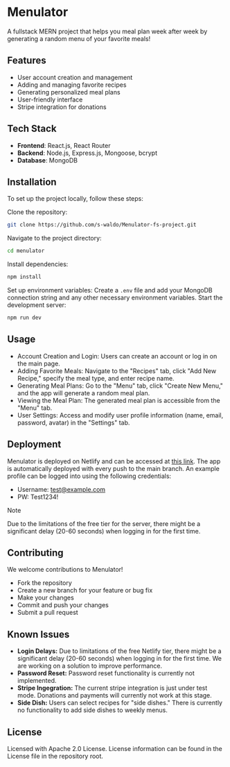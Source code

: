 # Menulator
A fullstack MERN project that helps you meal plan week after week by generating a random menu of your favorite meals!

## Features
+ User account creation and management
+ Adding and managing favorite recipes
+ Generating personalized meal plans
+ User-friendly interface
+ Stripe integration for donations

## Tech Stack
+ **Frontend**: React.js, React Router
+ **Backend**: Node.js, Express.js, Mongoose, bcrypt
+ **Database**: MongoDB

## Installation
To set up the project locally, follow these steps:

Clone the repository: 
```bash
git clone https://github.com/s-waldo/Menulator-fs-project.git
```
 
Navigate to the project directory:
```bash
cd menulator
```
Install dependencies: 
```bash
npm install
```
Set up environment variables: 
Create a ```.env``` file and add your MongoDB connection string and any other necessary environment variables.
Start the development server: 
```bash
npm run dev
```
## Usage
- Account Creation and Login: Users can create an account or log in on the main page.
- Adding Favorite Meals: Navigate to the "Recipes" tab, click "Add New Recipe," specify the meal type, and enter recipe name.
- Generating Meal Plans: Go to the "Menu" tab, click "Create New Menu," and the app will generate a random meal plan.
- Viewing the Meal Plan: The generated meal plan is accessible from the "Menu" tab.
- User Settings: Access and modify user profile information (name, email, password, avatar) in the "Settings" tab.
## Deployment
Menulator is deployed on Netlify and can be accessed at [this link](https://sw-menulator-frontend.netlify.app/). The app is automatically deployed with every push to the main branch.
An example profile can be logged into using the following credentials:
- Username: test@example.com
- PW: Test1234!

>[!NOTE]
>Due to the limitations of the free tier for the server, there might be a significant delay (20-60 seconds) when logging in for the first time.

## Contributing
We welcome contributions to Menulator!

- Fork the repository
- Create a new branch for your feature or bug fix
- Make your changes
- Commit and push your changes
- Submit a pull request
## Known Issues
- **Login Delays:** Due to limitations of the free Netlify tier, there might be a significant delay (20-60 seconds) when logging in for the first time. We are working on a solution to improve performance.
- **Password Reset:** Password reset functionality is currently not implemented.
- **Stripe Ingegration:** The current stripe integration is just under test mode.  Donations and payments will currently not work at this stage.
- **Side Dish:** Users can select recipes for "side dishes."  There is currently no functionality to add side dishes to weekly menus.
## License
Licensed with Apache 2.0 License.  License information can be found in the License file in the repository root.

